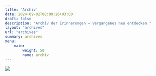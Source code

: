```yaml
---
title: 'Archiv'
date: 2024-09-02T00:09:26+03:00
draft: false
description: "Archiv der Erinnerungen – Vergangenes neu entdecken."
layout: "archives"
url: "archives"
summary: archives
menu: 
    main:
        weight: 50
        name: archiv
---
```


![][defHeaderImage]



[defHeaderImage]: /images/header-archives.webp

